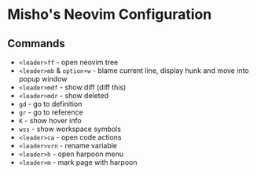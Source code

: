 # Misho's Neovim Configuration

## Commands
* `<leader>ff` - open neovim tree
* `<leader>mb` & `option+w` - blame current line, display hunk and move into popup window
* `<leader>mdf` - show diff (diff this)
* `<leader>mdr` - show deleted
* `gd` - go to definition
* `gr` - go to reference
* `K` - show hover info
* `wss` - show workspace symbols
* `<leader>ca` - open code actions
* `<leader>vrn` - rename variable
* `<leader>h` - open harpoon menu
* `<leader>m` - mark page with harpoon
